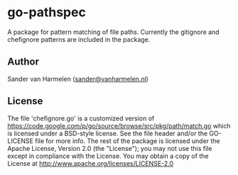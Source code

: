 go-pathspec
===========

A package for pattern matching of file paths. Currently the gitignore and chefignore patterns are included in the package.

## Author

Sander van Harmelen (<sander@vanharmelen.nl>)

## License

The file 'chefignore.go' is a customized version of <https://code.google.com/p/go/source/browse/src/pkg/path/match.go> which is licensed under a BSD-style license. See the file header and/or the GO-LICENSE file for more info.
The rest of the package is licensed under the Apache License, Version 2.0 (the "License"); you may not use this file except in compliance with the License. You may obtain a copy of the License at <http://www.apache.org/licenses/LICENSE-2.0>
